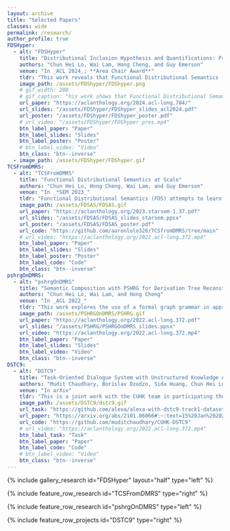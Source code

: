 ```yaml
---
layout: archive
title: "Selected Papers"
classes: wide
permalink: /research/
author_profile: true
FDSHyper:
  - alt: "FDSHyper"
    title: "Distributional Inclusion Hypothesis and Quantifications: Probing for Hypernymy in Functinoal Distributional Semantics"
    authors: "Chun Hei Lo, Wai Lam, Hong Cheng, and Guy Emerson"
    venue: "In _ACL 2024_; **Area Chair Award**"
    tldr: "This work reveals that Functional Distributional Semantics (FDS) captures hypernymy if trained on a corpus that follows the Distributional Inclusion Hypothesis (DIH). We further propose an alternative FDS training objective that handles simple universal quantifications, which enables hypernymy learning under the reverse of the DIH and is shown to improve hypernymy detection from corpora."
    image_path: /assets/FDShyper/FDShyper.png
    # gif_width: 200
    # gif_caption: "his work shows that Functional Distributional Semantics (FDS) can capture hypernymy if trained on a corpus that follows the Distributional Inclusion Hypothesis (DIH), and proposes a training objective that handles simple universal quantifications and allow hypernymy learning under the reverse of DIH."
    url_paper: "https://aclanthology.org/2024.acl-long.784/"
    url_slides: "/assets/FDShyper/FDShyper_slides_acl2024.pdf"
    url_poster: "/assets/FDShyper/FDShyper_poster.pdf"
    # url_video: "/assets/FDShyper/FDShyper_pres.mp4"
    btn_label_paper: "Paper"
    btn_label_slides: "Slides"
    btn_label_poster: "Poster"
    # btn_label_video: "Video"
    btn_class: "btn--inverse"
  - image_path: /assets/FDShyper/FDShyper.gif
TCSFromDMRS:
  - alt: "TCSFromDMRS"
    title: "Functional Distributional Semantics at Scale"
    authors: "Chun Hei Lo, Hong Cheng, Wai Lam, and Guy Emerson"
    venue: "In _*SEM 2023_"
    tldr: "Functional Distributional Semantics (FDS) attempts to learn truth-conditional meanings of words from distributional information in a corpus. This work extends the applicability of FDS to sentences with more complex structures."
    image_path: /assets/FDSAS/FDSAS.gif
    url_paper: "https://aclanthology.org/2023.starsem-1.37.pdf"
    url_slides: "/assets/FDSAS/FDSAS_slides_starsem.ppsx"
    url_poster: "/assets/FDSAS/FDSAS_poster.pdf"
    url_code: "https://github.com/aaronlolo326/TCSfromDMRS/tree/main"
    # url_video: "https://aclanthology.org/2022.acl-long.372.mp4"
    btn_label_paper: "Paper"
    btn_label_slides: "Slides"
    btn_label_poster: "Poster"
    btn_label_code: "Code"
    btn_class: "btn--inverse"
pshrgOnDMRS:
  - alt: "pshrgOnDMRS"
    title: "Semantic Composition with PSHRG for Derivation Tree Reconstruction from Graph-Based Meaning Representations"
    authors: "Chun Hei Lo, Wai Lam, and Hong Cheng"
    venue: "In _ACL 2022_"
    tldr: "This work explores the use of a formal graph grammar in approximating the composition of meaning representation graphs and recovering their synatctic derivations. Surface realization becomes more explainable with the syntax trees."
    image_path: /assets/PSHRGOnDMRS/PSHRG.gif
    url_paper: "https://aclanthology.org/2022.acl-long.372.pdf"
    url_slides: "/assets/PSHRG/PSHRGOnDMRS_slides.ppsx"
    url_video: "https://aclanthology.org/2022.acl-long.372.mp4"
    btn_label_paper: "Paper"
    btn_label_slides: "Slides"
    btn_label_video: "Video"
    btn_class: "btn--inverse"
DSTC9:
  - alt: "DSTC9"
    title: "Task-Oriented Dialogue System with Unstructured Knowledge Access"
    authors: "Mudit Chaudhary, Borislav Dzodzo, Sida Huang, Chun Hei Lo, Mingzhi Lyu, Lun Yiu Nie, Jinbo Xing, Tianhua Zhang, Xiaoying Zhang, Jingyan Zhou, Hong Cheng, Wai Lam, Helen Meng"
    venue: "In arXiv"
    tldr: "This is a joint work with the CUHK team in participating the Ninth Dialog System Technology Challenge (DSTC9). We developed a dialog system using retrieval-augmented generation. I am responsbile for developing the retrieval algorithm of knowledge snippets that best answer the user's query given the dialogue history. We ranked 12 out of the 24 participating teams. Visit the links below to see how we appproached it!"
    image_path: /assets/DSTC9/dstc9.gif
    url_task: "https://github.com/alexa/alexa-with-dstc9-track1-dataset"
    url_paper: "https://arxiv.org/abs/2101.06066#:~:text=15%20Jan%202021%5D-,Unstructured%20Knowledge%20Access%20in%20Task%2Doriented%20Dialog%20Modeling%20using%20Language,and%20Knowledge%2DIntegrative%20Response%20Generation&text=Dialog%20systems%20enriched%20with%20external,of%20the%20supporting%20databases%2FAPIs."
    url_code: "https://github.com/muditchaudhary/CUHK-DSTC9"
    # url_video: "https://aclanthology.org/2022.acl-long.372.mp4"
    btn_label_task: "Task"
    btn_label_paper: "Paper"
    btn_label_code: "Code"
    # btn_label_video: "Video"
    btn_class: "btn--inverse"
---
```


<!-- {% for post in site.posts limit: 5 %}
  {% include archive-single.html %}
{% endfor %} -->

{% include gallery_research id="FDSHyper" layout="half" type="left" %}

{% include feature_row_research id="TCSFromDMRS" type="right" %}

{% include feature_row_research id="pshrgOnDMRS" type="left" %}

{% include feature_row_projects id="DSTC9" type="right" %}